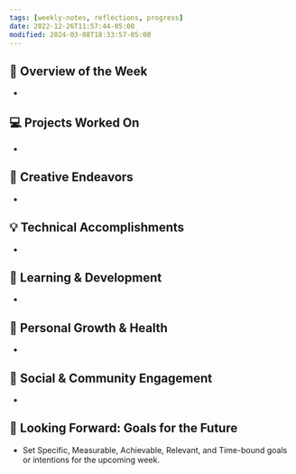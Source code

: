 ```yaml
---
tags: [weekly-notes, reflections, progress]
date: 2022-12-26T11:57:44-05:00
modified: 2024-03-08T18:33:57-05:00
---
```


## 🌟 Overview of the Week
-

## 💻 Projects Worked On
-

## 🎨 Creative Endeavors
-

## 💡 Technical Accomplishments
-

## 📘 Learning & Development
-

## 🌱 Personal Growth & Health
-

## 🤝 Social & Community Engagement
-

## 🚀 Looking Forward: Goals for the Future
- Set Specific, Measurable, Achievable, Relevant, and Time-bound goals or intentions for the upcoming week.
